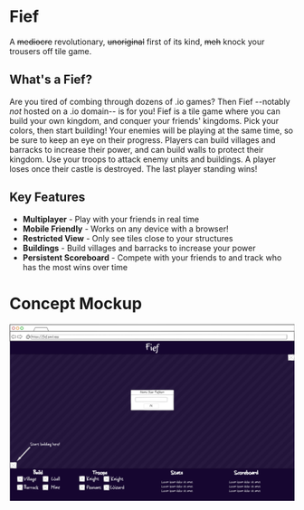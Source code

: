 # Fief

A ~~mediocre~~ revolutionary, ~~unoriginal~~ first of its kind, ~~meh~~ knock your trousers off tile game.

## What's a Fief?

Are you tired of combing through dozens of .io games? Then Fief --notably _not_ hosted on a .io domain-- is for you! Fief is a tile game where you can build your own kingdom, and conquer your friends' kingdoms. Pick your colors, then start building! Your enemies will be playing at the same time, so be sure to keep an eye on their progress. Players can build villages and barracks to increase their power, and can build walls to protect their kingdom. Use your troops to attack enemy units and buildings. A player loses once their castle is destroyed. The last player standing wins!

## Key Features

- **Multiplayer** - Play with your friends in real time
- **Mobile Friendly** - Works on any device with a browser!
- **Restricted View** - Only see tiles close to your structures
- **Buildings** - Build villages and barracks to increase your power
- **Persistent Scoreboard** - Compete with your friends to and track who has the most wins over time

# Concept Mockup

![desktop mockup](desktop-mock.png)
